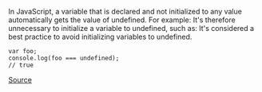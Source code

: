 In JavaScript, a variable that is declared and not initialized to any value automatically gets the value of undefined. For example:
It's therefore unnecessary to initialize a variable to undefined, such as:
It's considered a best practice to avoid initializing variables to undefined.

```
var foo;
console.log(foo === undefined);
// true
```

[Source](http://eslint.org/docs/rules/no-undef-init)
